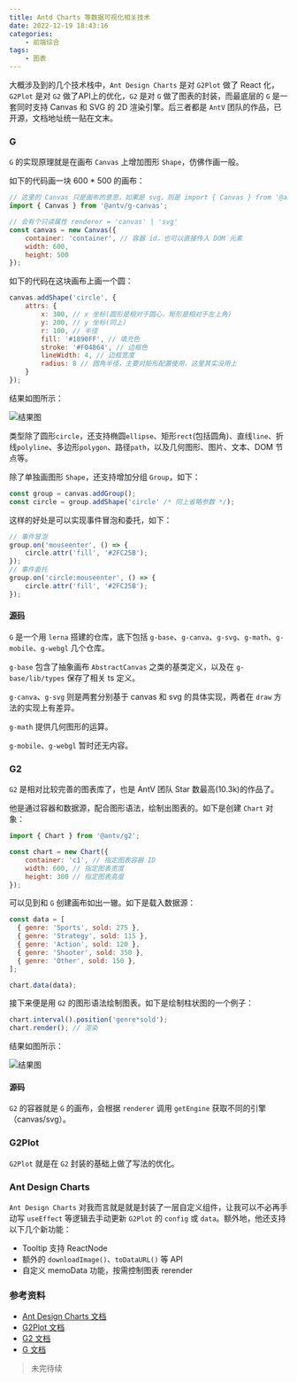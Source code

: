 ```yaml
---
title: Antd Charts 等数据可视化相关技术
date: 2022-12-19 18:43:16
categories:
    - 前端综合
tags:
    - 图表
---
```


大概涉及到的几个技术栈中，`Ant Design Charts` 是对 `G2Plot` 做了 React 化，`G2Plot` 是对 `G2` 做了API上的优化，`G2` 是对 `G` 做了图表的封装，而最底层的 `G` 是一套同时支持 Canvas 和 SVG 的 2D 渲染引擎。后三者都是 `AntV` 团队的作品，已开源，文档地址统一贴在文末。

<!-- more -->

### G

`G` 的实现原理就是在画布 `Canvas` 上增加图形 `Shape`，仿佛作画一般。

如下的代码画一块 600 \* 500 的画布：

```javascript
// 这里的 Canvas 只是画布的意思，如果是 svg，则是 import { Canvas } from '@antv/g-svg';
import { Canvas } from '@antv/g-canvas';

// 会有个只读属性 renderer = 'canvas' | 'svg'
const canvas = new Canvas({
    container: 'container', // 容器 id，也可以直接传入 DOM 元素
    width: 600,
    height: 500
});
```

如下的代码在这块画布上画一个圆：

```javascript
canvas.addShape('circle', {
    attrs: {
        x: 300, // x 坐标(圆形是相对于圆心，矩形是相对于左上角)
        y: 200, // y 坐标(同上)
        r: 100, // 半径
        fill: '#1890FF', // 填充色
        stroke: '#F04864', // 边框色
        lineWidth: 4, // 边框宽度
        radius: 8 // 圆角半径，主要对矩形配置使用，这里其实没用上
    }
});
```

结果如图所示：

![结果图](https://gw.alipayobjects.com/mdn/rms_6ae20b/afts/img/A*Hz29QLOXPRYAAAAAAAAAAABkARQnAQ)

类型除了圆形`circle`，还支持椭圆`ellipse`、矩形`rect`(包括圆角)、直线`line`、折线`polyline`、多边形`polygon`、路径`path`，以及几何图形、图片、文本、DOM 节点等。

除了单独画图形 `Shape`，还支持增加分组 `Group`，如下：

```javascript
const group = canvas.addGroup();
const circle = group.addShape('circle' /* 同上省略参数 */);
```

这样的好处是可以实现事件冒泡和委托，如下：

```javascript
// 事件冒泡
group.on('mouseenter', () => {
    circle.attr('fill', '#2FC25B');
});
// 事件委托
group.on('circle:mouseenter', () => {
    circle.attr('fill', '#2FC25B');
});
```

#### [源码](https://github.com/antvis/g)

`G` 是一个用 `lerna` 搭建的仓库，底下包括 `g-base`、`g-canva`、`g-svg`、`g-math`、`g-mobile`、`g-webgl` 几个仓库。

`g-base` 包含了抽象画布 `AbstractCanvas` 之类的基类定义，以及在 `g-base/lib/types` 保存了相关 ts 定义。

`g-canva`、`g-svg` 则是两套分别基于 canvas 和 svg 的具体实现，两者在 `draw` 方法的实现上有差异。

`g-math` 提供几何图形的运算。

`g-mobile`、`g-webgl` 暂时还无内容。

### G2

`G2` 是相对比较完善的图表库了，也是 AntV 团队 Star 数最高(10.3k)的作品了。

他是通过容器和数据源，配合图形语法，绘制出图表的。如下是创建 `Chart` 对象：

```javascript
import { Chart } from '@antv/g2';

const chart = new Chart({
    container: 'c1', // 指定图表容器 ID
    width: 600, // 指定图表宽度
    height: 300 // 指定图表高度
});
```

可以见到和 `G` 创建画布如出一辙。如下是载入数据源：

```javascript
const data = [
  { genre: 'Sports', sold: 275 },
  { genre: 'Strategy', sold: 115 },
  { genre: 'Action', sold: 120 },
  { genre: 'Shooter', sold: 350 },
  { genre: 'Other', sold: 150 },
];

chart.data(data);
```

接下来便是用 `G2` 的图形语法绘制图表。如下是绘制柱状图的一个例子：

```javascript
chart.interval().position('genre*sold');
chart.render(); // 渲染
```

结果如图所示：

![结果图](https://gw.alipayobjects.com/mdn/rms_2274c3/afts/img/A*8qbLQb7A0loAAAAAAAAAAABkARQnAQ)

#### 源码

`G2` 的容器就是 `G` 的画布，会根据 `renderer` 调用 `getEngine` 获取不同的引擎（canvas/svg）。

### G2Plot

`G2Plot` 就是在 `G2` 封装的基础上做了写法的优化。

### Ant Design Charts

`Ant Design Charts` 对我而言就是就是封装了一层自定义组件，让我可以不必再手动写 `useEffect` 等逻辑去手动更新 `G2Plot` 的 `config` 或 `data`。额外地，他还支持以下几个新功能：

-   Tooltip 支持 ReactNode
-   额外的 `downloadImage()`、`toDataURL()` 等 API
-   自定义 memoData 功能，按需控制图表 rerender

### 参考资料

-   [Ant Design Charts 文档](https://charts.ant.design/guide)
-   [G2Plot 文档](https://g2plot.antv.vision/zh/docs/manual/introduction)
-   [G2 文档](https://antv-g2.gitee.io/zh/docs/manual/about-g2)
-   [G 文档](https://g.antv.vision/zh/docs/guide/introduce)

> 未完待续